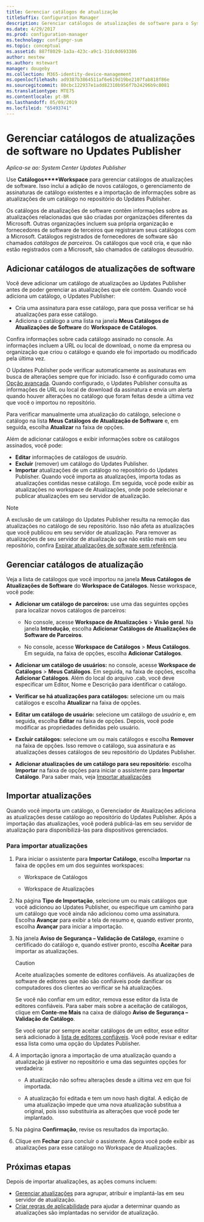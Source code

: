 ```yaml
---
title: Gerenciar catálogos de atualização
titleSuffix: Configuration Manager
description: Gerenciar catálogos de atualizações de software para o System Center Updates Publisher
ms.date: 4/29/2017
ms.prod: configuration-manager
ms.technology: configmgr-sum
ms.topic: conceptual
ms.assetid: 887f8029-1a3a-423c-a9c1-31dc0d693386
author: mestew
ms.author: mstewart
manager: dougeby
ms.collection: M365-identity-device-management
ms.openlocfilehash: ad9387b3864511af6e619d19be2107fab818f86e
ms.sourcegitcommit: 80cbc122937e1add82310b956f7b24296b9c8081
ms.translationtype: MTE75
ms.contentlocale: pt-BR
ms.lasthandoff: 05/09/2019
ms.locfileid: "65493741"
---
```

# <a name="manage-software-update-catalogs-in-updates-publisher"></a>Gerenciar catálogos de atualizações de software no Updates Publisher

*Aplica-se ao: System Center Updates Publisher*

Use **Catálogos****Workspace** para gerenciar catálogos de atualizações de software. Isso inclui a adição de novos catálogos, o gerenciamento de assinaturas de catálogo existentes e a importação de informações sobre as atualizações de um catálogo no repositório do Updates Publisher.

Os catálogos de atualizações de software contêm informações sobre as atualizações relacionadas que são criadas por organizações diferentes da Microsoft. Outras organizações incluem sua própria organização e fornecedores de software de terceiros que registraram seus catálogos com a Microsoft. Catálogos registrados de fornecedores de software são chamados *catálogos de parceiros*. Os catálogos que você cria, e que não estão registrados com a Microsoft, são chamados de catálogos de*usuário*.

## <a name="add-software-update-catalogs"></a>Adicionar catálogos de atualizações de software
Você deve adicionar um catálogo de atualizações ao Updates Publisher antes de poder gerenciar as atualizações que ele contém. Quando você adiciona um catálogo, o Updates Publisher:
-   Cria uma assinatura para esse catálogo, para que possa verificar se há atualizações para esse catálogo.
-   Adiciona o catálogo a uma lista na janela **Meus Catálogos de Atualizações de Software** do **Workspace de Catálogos**.  

Confira informações sobre cada catálogo assinado no console. As informações incluem a URL ou local de download, o nome da empresa ou organização que criou o catálogo e quando ele foi importado ou modificado pela última vez.

O Updates Publisher pode verificar automaticamente as assinaturas em busca de alterações sempre que for iniciado. Isso é configurado como uma [Opção avançada](/sccm/sum/tools/updates-publisher-options#advanced). Quando configurado, o Updates Publisher consulta as informações de URL ou local de download da assinatura e envia um alerta quando houver alterações no catálogo que foram feitas desde a última vez que você o importou no repositório.

Para verificar manualmente uma atualização do catálogo, selecione o catálogo na lista **Meus Catálogos de Atualização de Software** e, em seguida, escolha **Atualizar** na faixa de opções.

Além de adicionar catálogos e exibir informações sobre os catálogos assinados, você pode:
-  **Editar** informações de catálogos de *usuário*.
-  **Excluir** (remover) um catálogo do Updates Publisher.
-  **Importar** atualizações de um catálogo no repositório do Updates Publisher. Quando você importa as atualizações, importa todas as atualizações contidas nesse catálogo. Em seguida, você pode exibir as atualizações no workspace de Atualizações, onde pode selecionar e publicar atualizações em seu servidor de atualização.

> [!NOTE]   
> A exclusão de um catálogo do Updates Publisher resulta na remoção das atualizações no catálogo de seu repositório. Isso não afeta as atualizações que você publicou em seu servidor de atualização. Para remover as atualizações de seu servidor de atualização que não estão mais em seu repositório, confira [Expirar atualizações de software sem referência](/sccm/sum/tools/updates-publisher-options#expire-unreferenced-software-updates).

## <a name="manage-update-catalogs"></a>Gerenciar catálogos de atualização
Veja a lista de catálogos que você importou na janela **Meus Catálogos de Atualizações de Software** do **Workspace de Catálogos**. Nesse workspace, você pode:

-   **Adicionar um catálogo de parceiros:** use uma das seguintes opções para localizar novos catálogos de parceiros:

    -   No console, acesse **Workspace de Atualizações** > **Visão geral**. Na janela **Introdução**, escolha **Adicionar Catálogos de Atualizações de Software de Parceiros**.

    -   No console, acesse **Workspace de Catálogos** > **Meus Catálogos**. Em seguida, na faixa de opções, escolha **Adicionar Catálogos**.

-   **Adicionar um catálogo de usuários:** no console, acesse **Workspace de Catálogos** > **Meus Catálogos**. Em seguida, na faixa de opções, escolha **Adicionar Catálogos**. Além do local do arquivo .cab, você deve especificar um Editor, Nome e Descrição para identificar o catálogo.


-   **Verificar se há atualizações para catálogos:** selecione um ou mais catálogos e escolha **Atualizar** na faixa de opções.

-   **Editar um catálogo de usuário:** selecione um catálogo de *usuário* e, em seguida, escolha **Editar** na faixa de opções. Depois, você pode modificar as propriedades definidas pelo usuário.

-   **Excluir catálogos:** selecione um ou mais catálogos e escolha **Remover** na faixa de opções. Isso remove o catálogo, sua assinatura e as atualizações desses catálogos de seu repositório do Updates Publisher.

-   **Adicionar atualizações de um catálogo para seu repositório**: escolha **Importar** na faixa de opções para iniciar o assistente para **Importar Catálogo**. Para saber mais, veja [Importar atualizações](#import-updates)

## <a name="import-updates"></a>Importar atualizações
Quando você importa um catálogo, o Gerenciador de Atualizações adiciona as atualizações desse catálogo ao repositório do Updates Publisher. Após a importação das atualizações, você poderá publicá-las em seu servidor de atualização para disponibilizá-las para dispositivos gerenciados.

### <a name="to-import-updates"></a>Para importar atualizações
1. Para iniciar o assistente para **Importar Catálogo**, escolha **Importar** na faixa de opções em um dos seguintes workspaces:

   -   Workspace de Catálogos

   -   Workspace de Atualizações

2. Na página **Tipo de Importação**, selecione um ou mais catálogos que você adicionou ao Updates Publisher, ou especifique um caminho para um catálogo que você ainda não adicionou como uma assinatura. Escolha **Avançar** para exibir a tela de resumo e, quando estiver pronto, escolha **Avançar** para iniciar a importação.

3. Na janela **Aviso de Segurança – Validação de Catálogo**, examine o certificado do catálogo e, quando estiver pronto, escolha **Aceitar** para importar as atualizações.

   > [!CAUTION]
   > Aceite atualizações somente de editores confiáveis. As atualizações de software de editores que não são confiáveis pode danificar os computadores dos clientes ao verificar se há atualizações.
   > 
   >  Se você não confiar em um editor, remova esse editor da lista de editores confiáveis. Para saber mais sobre a aceitação de catálogos, clique em **Conte-me Mais** na caixa de diálogo **Aviso de Segurança – Validação de Catálogo**.

   Se você optar por sempre aceitar catálogos de um editor, esse editor será adicionado à [lista de editores confiáveis](/sccm/sum/tools/updates-publisher-options#trusted-publishers). Você pode revisar e editar essa lista como uma opção do Updates Publisher.

4. A importação ignora a importação de uma atualização quando a atualização já estiver no repositório e uma das seguintes opções for verdadeira:

   -   A atualização não sofreu alterações desde a última vez em que foi importada.

   -   A atualização foi editada e tem um novo hash digital. A edição de uma atualização impede que uma nova atualização substitua a original, pois isso substituiria as alterações que você pode ter implantado.

5. Na página **Confirmação**, revise os resultados da importação.

6. Clique em **Fechar** para concluir o assistente. Agora você pode exibir as atualizações para esse catálogo no Workspace de Atualizações.

## <a name="next-steps"></a>Próximas etapas
Depois de importar atualizações, as ações comuns incluem:
-   [Gerenciar atualizações](/sccm/sum/tools/manage-updates-with-updates-publisher) para agrupar, atribuir e implantá-las em seu servidor de atualização.
-   [Criar regras de aplicabilidade](/sccm/sum/tools/updates-publisher-applicability-rules) para ajudar a determinar quando as atualizações são implantadas no servidor de atualização.

